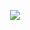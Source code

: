 <p align="center"><img src="https://i.postimg.cc/RhtJhNDn/app-round.png"></p>
 <p align="center>Engines OEX</p>
  
 The Android App provides chess engines binaries to GUI like DroidFish and ChessForAndroid.
 The App uses OEX library by glab.
  The App UI is build using <b>Figma</b>.
  
  To create apk.
  <b>$ ./gradlew assembleDebug</b>
  
  
